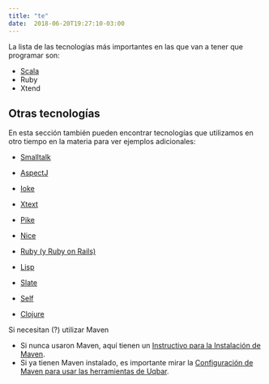 ```yaml
---
title: "te"
date:  2018-06-20T19:27:10-03:00
---
```



La lista de las tecnologías más importantes en las que van a tener que programar son:

* [Scala](../te-scala)
* Ruby
* Xtend

## Otras tecnologías



En esta sección también pueden encontrar tecnologías que utilizamos en otro tiempo en la materia para ver ejemplos adicionales:
* [Smalltalk](../te-smalltalk)

* [AspectJ](../te-aspectj)
* [Ioke](../te-ioke)

* [Xtext](../te-xtext)
* [Pike](te-pike)
* [Nice](../te-nice)

* [Ruby (y Ruby on Rails)](../te-ruby)

* [Lisp](../te-lisp)
* [Slate](../te-slate)
* [Self](../te-self)
* [Clojure](../te-clojure)

Si necesitan (?) utilizar Maven


* Si nunca usaron Maven, aquí tienen un [Instructivo para la Instalación de Maven](http://uqbar-wiki.org/index.php?title=Preparacion_de_un_entorno_de_desarrollo_Java#Maven).
* Si ya tienen Maven instalado, es importante mirar la [Configuración de Maven para usar las herramientas de Uqbar](http://uqbar-wiki.org/index.php?title=Configuraci%C3%B3n_de_Maven_para_poder_utilizar_las_herramientas_de_Uqbar).
